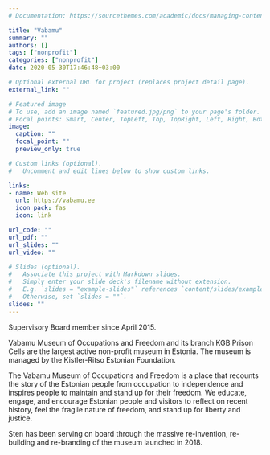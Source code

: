 ```yaml
---
# Documentation: https://sourcethemes.com/academic/docs/managing-content/

title: "Vabamu"
summary: ""
authors: []
tags: ["nonprofit"]
categories: ["nonprofit"]
date: 2020-05-30T17:46:48+03:00

# Optional external URL for project (replaces project detail page).
external_link: ""

# Featured image
# To use, add an image named `featured.jpg/png` to your page's folder.
# Focal points: Smart, Center, TopLeft, Top, TopRight, Left, Right, BottomLeft, Bottom, BottomRight.
image:
  caption: ""
  focal_point: ""
  preview_only: true

# Custom links (optional).
#   Uncomment and edit lines below to show custom links.

links:
- name: Web site
  url: https://vabamu.ee
  icon_pack: fas
  icon: link

url_code: ""
url_pdf: ""
url_slides: ""
url_video: ""

# Slides (optional).
#   Associate this project with Markdown slides.
#   Simply enter your slide deck's filename without extension.
#   E.g. `slides = "example-slides"` references `content/slides/example-slides.md`.
#   Otherwise, set `slides = ""`.
slides: ""
---
```


Supervisory Board member since April 2015. 

Vabamu Museum of Occupations and Freedom and its branch KGB Prison Cells are the largest active non-profit museum in Estonia. The museum is managed by the Kistler-Ritso Estonian Foundation.

The Vabamu Museum of Occupations and Freedom is a place that recounts the story of the Estonian people from occupation to independence and inspires people to maintain and stand up for their freedom. We educate, engage, and encourage Estonian people and visitors to reflect on recent history, feel the fragile nature of freedom, and stand up for liberty and justice.

Sten has been serving on board through the massive re-invention, re-building and re-branding of the museum launched in 2018.
